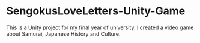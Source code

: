 # SengokusLoveLetters-Unity-Game
This is a Unity project for my final year of university. I created a video game about Samurai, Japanese History and Culture.
